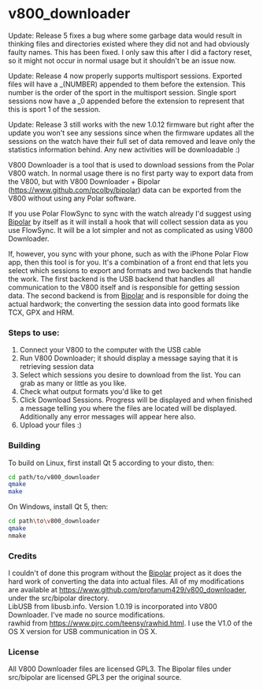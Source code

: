 v800_downloader
===============

Update: Release 5 fixes a bug where some garbage data would result in thinking files and directories existed where they did not and had obviously faulty names. This has been fixed. I only saw this after I did a factory reset, so it might not occur in normal usage but it shouldn't be an issue now.

Update: Release 4 now properly supports multisport sessions. Exported files will have a _(NUMBER) appended to them before the extension. This number is the order of the sport in the multisport session. Single sport sessions now have a _0 appended before the extension to represent that this is sport 1 of the session.

Update: Release 3 still works with the new 1.0.12 firmware but right after the update you won't see any sessions since when the firmware updates all the sessions on the watch have their full set of data removed and leave only the statistics information behind. Any new activities will be downloadable :)

V800 Downloader is a tool that is used to download sessions from the Polar V800 watch. In normal usage there is no first party way
to export data from the V800, but with V800 Downloader + Bipolar (https://www.github.com/pcolby/bipolar) data can be exported from
the V800 without using any Polar software.

If you use Polar FlowSync to sync with the watch already I'd suggest using <a href="https://www.github.com/pcolby/bipolar">Bipolar</a>
by itself as it will install a hook that will collect session data as you use FlowSync. It will be a lot simpler and not as complicated
as using V800 Downloader.

If, however, you sync with your phone, such as with the iPhone Polar Flow app, then this tool is for you. It's
a combination of a front end that lets you select which sessions to export and formats and two backends that handle the work. The first
backend is the USB backend that handles all communication to the V800 itself and is responsible for getting session data. The second
backend is from <a href="https://www.github.com/pcolby/bipolar">Bipolar</a> and is responsible for doing the actual hardwork; the converting
the session data into good formats like TCX, GPX and HRM.

### Steps to use:
1) Connect your V800 to the computer with the USB cable<br>
2) Run V800 Downloader; it should display a message saying that it is retrieving session data<br>
3) Select which sessions you desire to download from the list. You can grab as many or little as you like. <br>
4) Check what output formats you'd like to get<br>
5) Click Download Sessions. Progress will be displayed and when finished a message telling you where the files are located will be displayed. <br>
   Additionally any error messages will appear here also.<br>
6) Upload your files :)<br>

### Building
To build on Linux, first install Qt 5 according to your disto, then:
```sh
cd path/to/v800_downloader
qmake
make
```

On Windows, install Qt 5, then:
```sh
cd path\to\v800_downloader
qmake
nmake
```

### Credits
I couldn't of done this program without the <a href="https://www.github.com/pcolby/bipolar">Bipolar</a> project as it does the hard work of
converting the data into actual files. All of my modifications are available at https://www.github.com/profanum429/v800_downloader, under the
src/bipolar directory.<br>
LibUSB from libusb.info. Version 1.0.19 is incorporated into V800 Downloader. I've made no source modifications. <br>
rawhid from https://www.pjrc.com/teensy/rawhid.html. I use the V1.0 of the OS X version for USB communication in OS X.<br>

### License
All V800 Downloader files are licensed GPL3. The Bipolar files under src/bipolar are licensed GPL3 per the original source.
